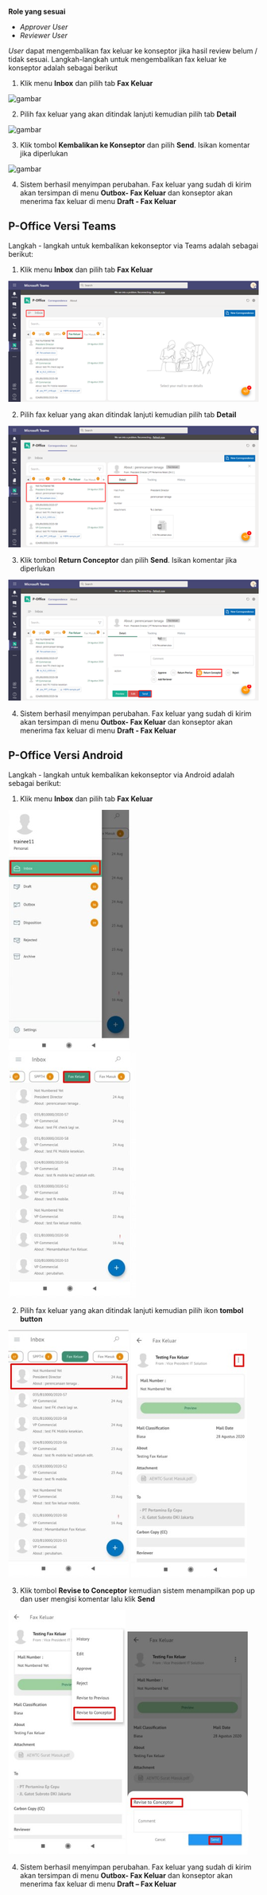 **Role yang sesuai**

- *Approver User*
- *Reviewer User*

*User* dapat mengembalikan fax keluar ke konseptor jika hasil review belum / tidak sesuai. Langkah-langkah untuk mengembalikan fax keluar ke konseptor adalah sebagai berikut

1. Klik menu **Inbox** dan pilih tab **Fax Keluar**

![gambar](SC_FaxKeluar/FK41.png)

2. Pilih fax keluar yang akan ditindak lanjuti kemudian pilih tab **Detail**

![gambar](SC_FaxKeluar/FK42.png)

3. Klik tombol **Kembalikan ke Konseptor** dan pilih **Send**. Isikan komentar jika diperlukan

![gambar](SC_FaxKeluar/FK43.png)

4. Sistem berhasil menyimpan perubahan. Fax keluar yang sudah di kirim akan tersimpan di menu **Outbox- Fax Keluar** dan konseptor akan menerima fax keluar di menu **Draft - Fax Keluar**


## **P-Office Versi Teams**

Langkah - langkah untuk kembalikan kekonseptor via Teams adalah sebagai berikut:

1. Klik menu **Inbox** dan pilih tab **Fax Keluar**

![gambar](FaxKeluar/FK_Teams/FK43.png)

2. Pilih fax keluar yang akan ditindak lanjuti kemudian pilih tab **Detail**

![gambar](FaxKeluar/FK_Teams/FK44.png)

3. Klik tombol **Return Conceptor** dan pilih **Send**. Isikan komentar jika diperlukan

![gambar](FaxKeluar/FK_Teams/FK45.png)

4. Sistem berhasil menyimpan perubahan. Fax keluar yang sudah di kirim akan tersimpan di menu **Outbox- Fax Keluar** dan konseptor akan menerima fax keluar di menu **Draft - Fax Keluar**


## **P-Office Versi Android**

Langkah - langkah untuk kembalikan kekonseptor via Android adalah sebagai berikut: 

1. Klik menu **Inbox** dan pilih tab **Fax Keluar**
   
![gambar](FaxKeluar/FK_Android/KonseptorFK/A01.jpg) ![gambar](FaxKeluar/FK_Android/KonseptorFK/A02.jpg)

2. Pilih fax keluar yang akan ditindak lanjuti kemudian pilih ikon **tombol button**

![gambar](FaxKeluar/FK_Android/KonseptorFK/A03.jpg) ![gambar](FaxKeluar/FK_Android/KonseptorFK/A04.jpg)

3. Klik tombol **Revise to Conceptor** kemudian sistem menampilkan pop up dan user mengisi komentar lalu klik **Send**

![gambar](FaxKeluar/FK_Android/KonseptorFK/A05.jpg) ![gambar](FaxKeluar/FK_Android/KonseptorFK/A06.jpg)

4. Sistem berhasil menyimpan perubahan. Fax keluar yang sudah di kirim akan tersimpan di menu **Outbox- Fax Keluar** dan konseptor akan menerima fax keluar di menu **Draft – Fax Keluar**
